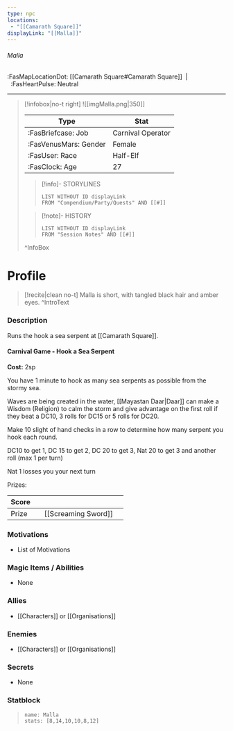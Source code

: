 ```yaml
---
type: npc
locations:
 - "[[Camarath Square]]"
displayLink: "[[Malla]]"
---
```

###### Malla
<span class="sub2">:FasMapLocationDot: [[Camarath Square#Camarath Square]]&nbsp;&nbsp;|&nbsp;&nbsp;:FasHeartPulse: Neutral </span>
___

> [!infobox|no-t right]
> ![[imgMalla.png|350]]
>
> | Type | Stat |
> | ---- | ---- |
> | :FasBriefcase: Job |  Carnival Operator |
> | :FasVenusMars: Gender | Female |
> | :FasUser: Race | Half-Elf |
> | :FasClock: Age | 27 |
>
>> [!info]- STORYLINES
>>```dataview
>>LIST WITHOUT ID displayLink
>>FROM "Compendium/Party/Quests" AND [[#]]
>
>>[!note]- HISTORY
>>```dataview
>>LIST WITHOUT ID displayLink
>>FROM "Session Notes" AND [[#]]
>
>^InfoBox

# Profile

> [!recite|clean no-t]
>	Malla is short, with tangled black hair and amber eyes.
>^IntroText

### Description
Runs the hook a sea serpent at [[Camarath Square]].

#### Carnival Game - Hook a Sea Serpent

**Cost:** 2sp

You have 1 minute to hook as many sea serpents as possible from the stormy sea. 

Waves are being created in the water, [[Mayastan Daar|Daar]] can make a Wisdom (Religion) to calm the storm and give advantage on the first roll if they beat a 
DC10, 3 rolls for DC15 or 5 rolls for DC20.

Make 10 slight of hand checks in a row to determine how many serpent you hook each round.

DC10 to get 1, DC 15 to get 2, DC 20 to get 3, Nat 20 to get 3 and another roll (max 1 per turn)

Nat 1 losses you your next turn

Prizes:

| Score |  |  |  |
|---|---|---|---|
| Prize |  | [[Screaming Sword]] |  |

### Motivations
- List of Motivations

### Magic Items / Abilities
- None

### Allies
- [[Characters]] or [[Organisations]]

### Enemies
- [[Characters]] or [[Organisations]]

### Secrets
- None

### Statblock
> ```statblock
> name: Malla
> stats: [8,14,10,10,8,12]